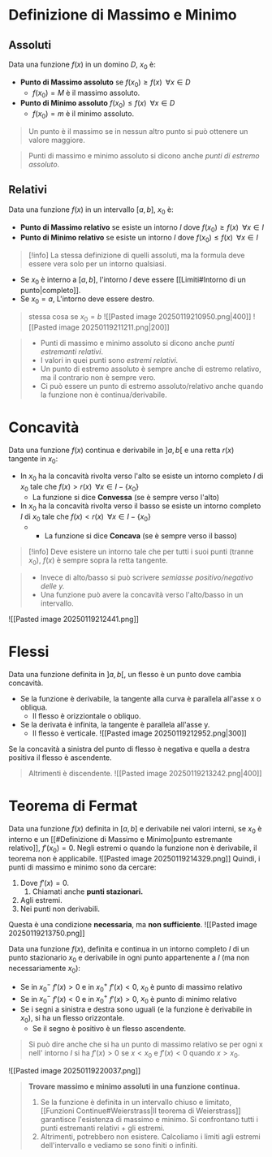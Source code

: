 # Definizione di Massimo e Minimo
## Assoluti
Data una funzione $f(x)$ in un domino $D$, $x_0$ è:
- **Punto di Massimo assoluto** se $f(x_0)\ge f (x) \;\;\forall x \in D$ 
	- $f(x_0)=M$ è il massimo assoluto.
- **Punto di Minimo assoluto** $f(x_0)\le f (x) \;\;\forall x \in D$ 
	-  $f(x_0)=m$ è il minimo assoluto.
>Un punto è il massimo se in nessun altro punto si può ottenere un valore maggiore.

>Punti di massimo e minimo assoluto si dicono anche *punti di estremo assoluto*.

## Relativi
Data una funzione $f(x)$ in un intervallo $[a,b]$, $x_0$ è:
- **Punto di Massimo relativo** se esiste un intorno $I$ dove $f(x_0)\ge f (x) \;\;\forall x \in I$ 
-  **Punto di Minimo relativo** se esiste un intorno $I$ dove $f(x_0)\le f (x) \;\;\forall x \in I$ 
>[!info] La stessa definizione di quelli assoluti, ma la formula deve essere vera solo per un intorno qualsiasi. 

- Se $x_0$ è interno a $[a,b]$, l'intorno $I$ deve essere [[Limiti#Intorno di un punto|completo]].
- Se $x_0=a$, L'intorno deve essere destro. 
>stessa cosa se $x_0=b$
![[Pasted image 20250119210950.png|400]]
![[Pasted image 20250119211211.png|200]]

>- Punti di massimo e minimo assoluto si dicono anche *punti estremanti relativi*.
>- I valori in quei punti sono *estremi relativi.*
>- Un punto di estremo assoluto è sempre anche di estremo relativo, ma il contrario non è sempre vero.
>- Ci può essere un punto di estremo assoluto/relativo anche quando la funzione non è continua/derivabile.

# Concavità
Data una funzione $f(x)$ continua e derivabile in $]a,b[$ e una retta $r(x)$ tangente in $x_0$:
- In $x_0$ ha la concavità rivolta verso l'alto se esiste un intorno completo $I$ di $x_0$ tale che $f(x)>r(x) \;\;\forall x \in I - \{x_0\}$
	- La funzione si dice **Convessa** (se è sempre verso l'alto)
- In $x_0$ ha la concavità rivolta verso il basso se esiste un intorno completo $I$ di $x_0$ tale che $f(x)<r(x) \;\;\forall x \in I - \{x_0\}$
	- - La funzione si dice **Concava** (se è sempre verso il basso)
>[!info] Deve esistere un intorno tale che per tutti i suoi punti (tranne $x_0$), $f(x)$ è sempre sopra la retta tangente.

>- Invece di alto/basso si può scrivere *semiasse positivo/negativo delle y.*
>- Una funzione può avere la concavità verso l'alto/basso in un intervallo.

![[Pasted image 20250119212441.png]]

# Flessi
Data una funzione definita in $]a,b[$, un flesso è un punto dove cambia concavità.

- Se la funzione è derivabile, la tangente alla curva è parallela all'asse x o obliqua.
	- Il flesso è orizziontale o obliquo.
- Se la derivata è infinita, la tangente è parallela all'asse y.
	- Il flesso è verticale.
![[Pasted image 20250119212952.png|300]]


Se la concavità a sinistra del punto di flesso è negativa e quella a destra positiva il flesso è ascendente. 
>Altrimenti è discendente.
![[Pasted image 20250119213242.png|400]]

# Teorema di Fermat
Data una funzione $f(x)$ definita in $[a,b]$ e derivabile nei valori interni, se $x_0$ è interno e un [[#Definizione di Massimo e Minimo|punto estremante relativo]], $f'(x_0)=0$.
Negli estremi o quando la funzione non è derivabile, il teorema non è applicabile.
![[Pasted image 20250119214329.png]]
Quindi, i punti di massimo e minimo sono da cercare:
1. Dove $f'(x)=0$.
	1. Chiamati anche **punti stazionari.**
2. Agli estremi.
3. Nei punti non derivabili.

Questa è una condizione **necessaria**, ma **non sufficiente**.
![[Pasted image 20250119213750.png]]

Data una funzione $f(x)$, definita e continua in un intorno completo $I$ di un punto stazionario $x_0$ e derivabile in ogni punto appartenente a $I$ (ma non necessariamente $x_0$):

- Se in $x_0^-$ $f'(x)>0$ e in $x_0^+$ $f'(x)<0$, $x_0$ è punto di massimo relativo
- Se in $x_0^-$ $f'(x)<0$ e in $x_0^+$ $f'(x)>0$, $x_0$ è punto di minimo relativo
- Se i segni a sinistra e destra sono uguali (e la funzione è derivabile in $x_0$), si ha un flesso orizzontale.
	- Se il segno è positivo è un flesso ascendente.
>Si può dire anche che si ha un punto di massimo relativo se per ogni x nell' intorno $I$ si ha $f'(x)>0$ se $x<x_0$ e $f'(x)<0$ quando $x>x_0$.

![[Pasted image 20250119220037.png]]

>**Trovare massimo e minimo assoluti in una funzione continua.**
>1. Se la funzione è definita in un intervallo chiuso e limitato, [[Funzioni Continue#Weierstrass|Il teorema di Weierstrass]] garantisce l'esistenza di massimo e minimo. Si confrontano tutti i punti estremanti relativi + gli estremi.
>2. Altrimenti, potrebbero non esistere. Calcoliamo i limiti agli estremi dell'intervallo e vediamo se sono finiti o infiniti.